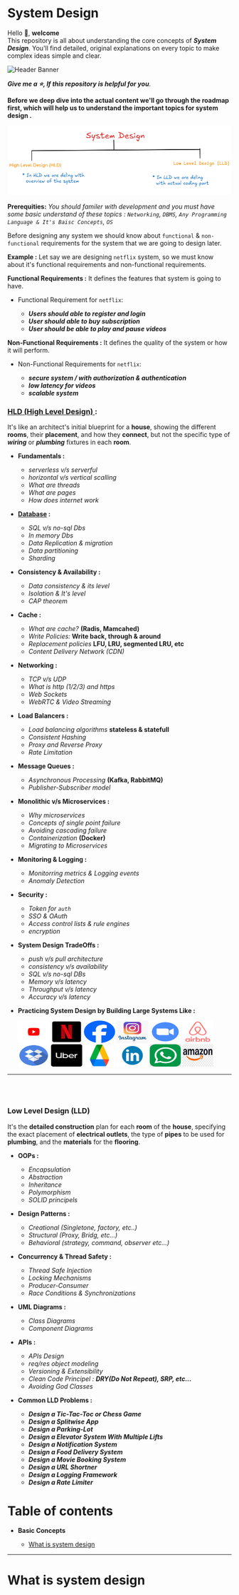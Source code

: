 # System Design  

Hello 👋, **welcome**  
 This repository is all about understanding the core concepts of ***System Design***. You'll find detailed, original explanations on every topic to make complex ideas simple and clear.


![Header Banner](./images/system_design_banner.png)

**_Give me a ⭐, If this repository is helpful for you_**.

**Before we deep dive into the actual content we'll go through the roadmap first, which will help us to understand the important topics for system design .**  

![system design roadmap](./images/system_design_roadmap.png)

**Prerequities:**  _You should familer with development and you must have some basic understand of these topics : `Networking`, `DBMS`, `Any Programming Language & It's Baisc Concepts`, `OS`_  

Before designing any system we should know about `functional` & `non-functional` requirements for the system that we are going to design later.  

**Example :** Let say we are designing `netflix` system, so we must know about it's functional requirements and non-functional requirements.  

**Functional Requirements :** It defines the features that system is going to have.  
-    Functional Requirement for `netflix`:  

     -    ***Users should able to register and login***
     -    ***User should able to buy subscription***
     -    ***User should be able to play and pause videos*** 


**Non-Functional Requirements :** It defines the quality of the system or how it will perform.
-    Non-Functional Requirements for `netflix`:  

     -    ***secure system / with authorization & authentication***
     -    ***low latency for videos***
     -    ***scalable system***


### [HLD (High Level Design) ](./docs/HLD/README.md):  

It's like an architect's initial blueprint for a **house**, showing the different **rooms**, their **placement**, and how they **connect**, but not the specific type of ***wiring*** or ***plumbing*** fixtures in each **room**.

-    **Fundamentals :**  

     -    _serverless v/s serverful_
     -    _horizontal v/s vertical scalling_
     -    _What are threads_
     -    _What are pages_
     -    _How does internet work_  

-    **[Database](https://github.com/Afzal14786/SQL) :**  

     -    _SQL v/s no-sql Dbs_
     -    _In memory Dbs_
     -    _Data Replication & migration_
     -    _Data partitioning_
     -    _Sharding_

-    **Consistency & Availability :**

     -    _Data consistency & its level_
     -    _Isolation & It's level_
     -    _CAP theorem_

-    **Cache :**

     -    _What are cache?_ **(Radis, Mamcahed)**
     -    _Write Policies:_ **Write back, through & around**  
     -    _Replacement policies_ **LFU, LRU, segmented LRU, etc**
     -    _Content Delivery Network (CDN)_

-    **Networking :**

     -    _TCP v/s UDP_
     -    _What is http (1/2/3) and https_
     -    _Web Sockets_
     -    _WebRTC & Video Streaming_

-    **Load Balancers :**

     -    _Load balancing algorithms_ **stateless & statefull**
     -    _Consistent Hashing_
     -    _Proxy and Reverse Proxy_
     -    _Rate Limitation_

-    **Message Queues :**

     -    _Asynchronous Processing_ **(Kafka, RabbitMQ)**
     -    _Publisher-Subscriber model_

-    **Monolithic v/s Microservices :**

     -    _Why microservices_
     -    _Concepts of single point failure_
     -    _Avoiding cascading failure_
     -    _Containerization_ **(Docker)**
     -    _Migrating to Microservices_

-    **Monitoring & Logging :**

     -    _Monitorring metrics & Logging events_
     -    _Anomaly Detection_

-    **Security :**  

     -    _Token for `auth`_
     -    _SSO & OAuth_
     -    _Access control lists & rule engines_
     -    _encryption_

-    **System Design TradeOffs :**

     -    _push v/s pull architecture_
     -    _consistency v/s availability_
     -    _SQL v/s no-sql DBs_
     -    _Memory v/s latency_
     -    _Throughput v/s latency_
     -    _Accuracy v/s latency_

-    **Practicing System Design by Building Large Systems Like :**

      <img src="./images/system_icons/youtube.png" alt="you tube logo" height = 50px width=70px> <img src="./images/system_icons/netflix.png" alt="netflix logo" height = 50px width=70px> <img src="./images/system_icons/facebook.png" alt="facebook logo" height = 50px width=70px> <img src="./images/system_icons/instagram.jpeg" alt="instagram logo" height = 50px width=70px> <img src="./images/system_icons/zoom.png" alt="zoom logo" height = 50px width=70px> <img src="./images/system_icons/airbnb.png" alt="airbnb logo" height = 50px width=70px> <img src="./images/system_icons/dropbox.png" alt="dropbox logo" height = 50px width=70px> <img src="./images/system_icons/uber.png" alt="uber logo" height = 50px width=70px> <img src="./images/system_icons/googledrive.png" alt="google drive logo" height = 50px width=70px> <img src="./images/system_icons/linkedin.png" alt="linked-in logo" height = 50px width=70px> <img src="./images/system_icons/whatsapp.jpg" alt="uber logo" height = 50px width=70px> <img src="./images/system_icons/amazon.jpeg" alt="amazon logo" height = 50px width=70px> 

****
<br/>
<br/>

### Low Level Design (LLD)  
It's the **detailed construction** plan for each **room** of the **house**, specifying the exact placement of **electrical outlets**, the type of **pipes** to be used for **plumbing**, and the **materials** for the **flooring**.  

-    **OOPs :**

     -    _Encapsulation_
     -    _Abstraction_
     -    _Inheritance_
     -    _Polymorphism_
     -    _SOLID principels_

-    **Design Patterns :**

     -    _Creational (Singletone, factory, etc..)_
     -    _Structural (Proxy, Bridg, etc...)_
     -    _Behavioral (strategy, command, observer etc...)_

-    **Concurrency & Thread Safety :**

     -    _Thread Safe Injection_
     -    _Locking Mechanisms_
     -    _Producer-Consumer_
     -    _Race Conditions & Synchronizations_

-    **UML Diagrams :**

     -    _Class Diagrams_
     -    _Component Diagrams_

-    **APIs :**

     -    _APIs Design_
     -    _req/res object modeling_
     -    _Versioning & Extensibility_
     -    _Clean Code Principel : **DRY(Do Not Repeat), SRP, etc...**_
     -    _Avoiding God Classes_

-    **Common LLD Problems :**

     -    ***Design a Tic-Tac-Toc or Chess Game***
     -    ***Design a Splitwise App***
     -    ***Design a Parking-Lot***
     -    ***Design a Elevator System With Multiple Lifts***
     -    ***Design a Notification System***
     -    ***Design a Food Delivery System***
     -    ***Design a Movie Booking System***
     -    ***Design a URL Shortner***
     -    ***Design a Logging Framework***
     -    ***Design a Rate Limiter***


# Table of contents  

-    **Basic Concepts**  

     -    [What is system design](#what-is-system-design)  


---

# What is system design  


